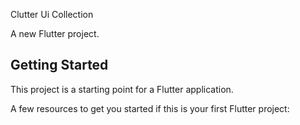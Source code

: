 Clutter Ui Collection

A new Flutter project.

## Getting Started

This project is a starting point for a Flutter application.

A few resources to get you started if this is your first Flutter project:
 

